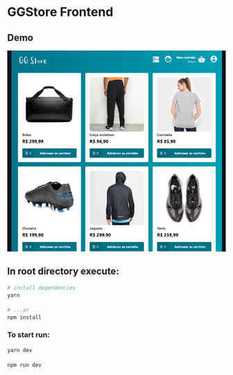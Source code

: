 # GGStore Frontend

## Demo

![alt text](https://github.com/ggondimrb/ggstore-frontend/blob/master/demo.png?raw=true)


## In root directory execute:

```bash
# install dependencies
yarn

# ...or 
npm install

```

### To start run:

```bash
yarn dev

npm run dev
```
